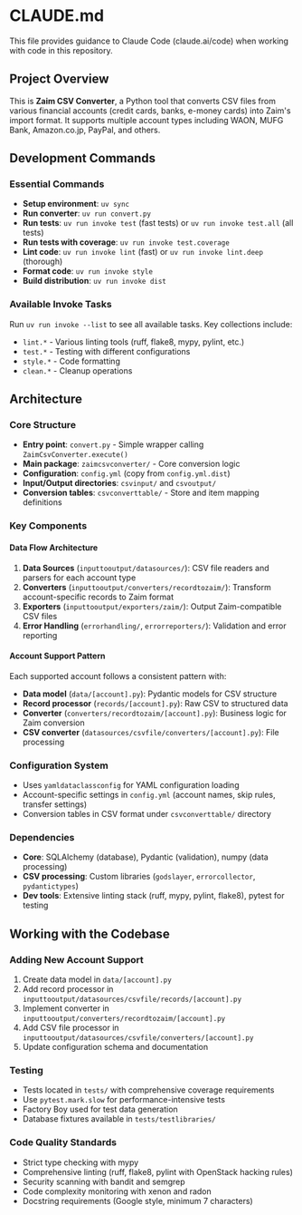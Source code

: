 # CLAUDE.md

This file provides guidance to Claude Code (claude.ai/code) when working with code in this repository.

## Project Overview

This is **Zaim CSV Converter**, a Python tool that converts CSV files from various financial accounts (credit cards, banks, e-money cards) into Zaim's import format. It supports multiple account types including WAON, MUFG Bank, Amazon.co.jp, PayPal, and others.

## Development Commands

### Essential Commands
- **Setup environment**: `uv sync`
- **Run converter**: `uv run convert.py`
- **Run tests**: `uv run invoke test` (fast tests) or `uv run invoke test.all` (all tests)
- **Run tests with coverage**: `uv run invoke test.coverage`
- **Lint code**: `uv run invoke lint` (fast) or `uv run invoke lint.deep` (thorough)
- **Format code**: `uv run invoke style`
- **Build distribution**: `uv run invoke dist`

### Available Invoke Tasks
Run `uv run invoke --list` to see all available tasks. Key collections include:
- `lint.*` - Various linting tools (ruff, flake8, mypy, pylint, etc.)
- `test.*` - Testing with different configurations
- `style.*` - Code formatting
- `clean.*` - Cleanup operations

## Architecture

### Core Structure
- **Entry point**: `convert.py` - Simple wrapper calling `ZaimCsvConverter.execute()`
- **Main package**: `zaimcsvconverter/` - Core conversion logic
- **Configuration**: `config.yml` (copy from `config.yml.dist`)
- **Input/Output directories**: `csvinput/` and `csvoutput/`
- **Conversion tables**: `csvconverttable/` - Store and item mapping definitions

### Key Components

#### Data Flow Architecture
1. **Data Sources** (`inputtooutput/datasources/`): CSV file readers and parsers for each account type
2. **Converters** (`inputtooutput/converters/recordtozaim/`): Transform account-specific records to Zaim format
3. **Exporters** (`inputtooutput/exporters/zaim/`): Output Zaim-compatible CSV files
4. **Error Handling** (`errorhandling/`, `errorreporters/`): Validation and error reporting

#### Account Support Pattern
Each supported account follows a consistent pattern with:
- **Data model** (`data/[account].py`): Pydantic models for CSV structure
- **Record processor** (`records/[account].py`): Raw CSV to structured data
- **Converter** (`converters/recordtozaim/[account].py`): Business logic for Zaim conversion
- **CSV converter** (`datasources/csvfile/converters/[account].py`): File processing

### Configuration System
- Uses `yamldataclassconfig` for YAML configuration loading
- Account-specific settings in `config.yml` (account names, skip rules, transfer settings)
- Conversion tables in CSV format under `csvconverttable/` directory

### Dependencies
- **Core**: SQLAlchemy (database), Pydantic (validation), numpy (data processing)
- **CSV processing**: Custom libraries (`godslayer`, `errorcollector`, `pydantictypes`)
- **Dev tools**: Extensive linting stack (ruff, mypy, pylint, flake8), pytest for testing

## Working with the Codebase

### Adding New Account Support
1. Create data model in `data/[account].py`
2. Add record processor in `inputtooutput/datasources/csvfile/records/[account].py`
3. Implement converter in `inputtooutput/converters/recordtozaim/[account].py`
4. Add CSV file processor in `inputtooutput/datasources/csvfile/converters/[account].py`
5. Update configuration schema and documentation

### Testing
- Tests located in `tests/` with comprehensive coverage requirements
- Use `pytest.mark.slow` for performance-intensive tests
- Factory Boy used for test data generation
- Database fixtures available in `tests/testlibraries/`

### Code Quality Standards
- Strict type checking with mypy
- Comprehensive linting (ruff, flake8, pylint with OpenStack hacking rules)
- Security scanning with bandit and semgrep
- Code complexity monitoring with xenon and radon
- Docstring requirements (Google style, minimum 7 characters)